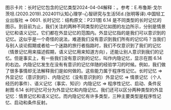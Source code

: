 

图示卡片：长时记忆包含的记忆类型2024-04-04解释：。参考：E.布鲁斯·戈尔茨坦.(2020.2019).2024011认知心理学-心智研究与生活5Ed.(张明等译).中国轻工业出版社 => 0601. 长时记忆：结构原文：P231图 6.14 是不同类型的长时记忆的图示。到目前为止，我们关注的两种不同类型的记忆如图的左边所示，分别是情景记忆和语义记忆，它们都在外显记忆的范围内。外显记忆指的是我们可以意识到的记忆。这似乎是一个奇怪的说法，难道我们没有意识到我们所有的记忆吗？当我们与别人谈论假期或者给一个迷路的旅行者指路时，我们不仅意识到了我们的记忆（情景记忆用来描述假期，语义记忆用来知道方向），还能让别人意识到我们的记忆。但是事实上，有一些我们没有意识到的记忆，叫作内隐记忆，显示在图 6.14 的右边。内隐记忆发生在没有有意识的记忆伴随的经验学习的时候。例如，我们做了很多事情却无法解释我们是如何做的。这些能力属于程序性记忆。长时记忆 => 外显记忆（意识到的）、内隐记忆（没有意识到的）外显记忆 => 情景记忆（个人经历的事件）、语义记忆（事实、知识）内隐记忆 => 程序性记忆、启动、条件反射图 6.14 长时记忆可分为外显记忆和内隐记忆。我们还可以区分两种类型的外显记忆：情景记忆和语义记忆。而内隐记忆有许多类型，三种主要类型是程序性记忆、启动和条件反射。